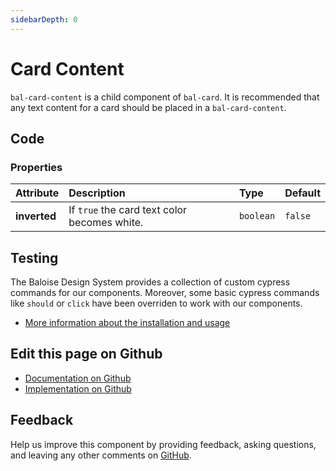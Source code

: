 ```yaml
---
sidebarDepth: 0
---
```



# Card Content

`bal-card-content` is a child component of `bal-card`. It is recommended that any text content for a card should be placed in a `bal-card-content`.




<ClientOnly><docs-component-tabs></docs-component-tabs></ClientOnly>

<!-- docs:child of bal-card -->


## Code



### Properties


| Attribute    | Description                                  | Type                 | Default            |
| :----------- | :------------------------------------------- | :------------------- | :----------------- |
| **inverted** | If `true` the card text color becomes white. | <code>boolean</code> | <code>false</code> |

## Testing

The Baloise Design System provides a collection of custom cypress commands for our components. Moreover, some basic cypress commands like `should` or `click` have been overriden to work with our components.

- [More information about the installation and usage](/components/tooling/testing.html)



## Edit this page on Github

* [Documentation on Github](https://github.com/baloise/design-system/blob/master/docs/src/components/components/bal-card-content.md)
* [Implementation on Github](https://github.com/baloise/design-system/blob/master/packages/components/src/components/bal-card-content)

## Feedback

Help us improve this component by providing feedback, asking questions, and leaving any other comments on [GitHub](https://github.com/baloise/design-system/issues/new).

